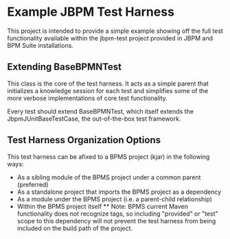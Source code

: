 # Example JBPM Test Harness
This project is intended to provide a simple example showing off the full test functionality available within the jbpm-test project provided in JBPM and BPM Suite installations.

## Extending BaseBPMNTest
This class is the core of the test harness. It acts as a simple parent that initializes a knowledge session for each test and simplifies some of the more verbose implementations of core test functionality.

Every test should extend BaseBPMNTest, which itself extends the JbpmJUnitBaseTestCase, the out-of-the-box test framework.

## Test Harness Organization Options
This test harness can be afixed to a BPMS project (kjar) in the following ways:
* As a sibling module of the BPMS project under a common parent (preferred)
* As a standalone project that imports the BPMS project as a dependency
* As a module under the BPMS project (i.e. a parent-child relationship)
* Within the BPMS project itself
** Note: BPMS current Maven functionality does not recognize <scope> tags, so including "provided" or "test" scope to this dependency will not prevent the test harness from being included on the build path of the project.
